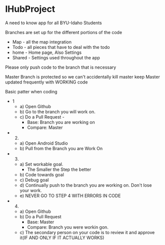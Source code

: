 # IHubProject
 A need to know app for all BYU-Idaho Students
 
 Branches are set up for the different portions of the code
 - Map - all the map integration
 - Todo - all pieces that have to deal with the todo
 - home - Home page, Also Settings
 - Shared - Settings used throughout the app
 
 Please only push code to the branch that is necessary
 
 Master Branch is protected so we can't accidentally kill master keep Master updated frequently with WORKING code
 
 Basic patter when coding
 - 1	
 	- a) Open Github
	- b) Go to the branch you will work on.
	- c) Do a Pull Request -
		- Base: Branch you are working on
		- Compare: Master
 - 2. 
	- a) Open Android Studio
	- b) Pull from the Branch you are Work On
 - 3. 
	- a) Set workable goal.
		- The Smaller the Step the better
	- b) Code towards goal
	- c) Debug goal
	- d) Continually push to the branch you are working on. Don't lose your work.
	- e) NEVER GO TO STEP 4 WITH ERRORS IN CODE
 - 4.
	- a) Open Github
	- b) Do a Pull Request
		- Base: Master
		- Compare: Branch you were workin gon.
	- c) The secondary person on your code is to review it and approve it(IF AND ONLY IF IT ACTUALLY WORKS)
